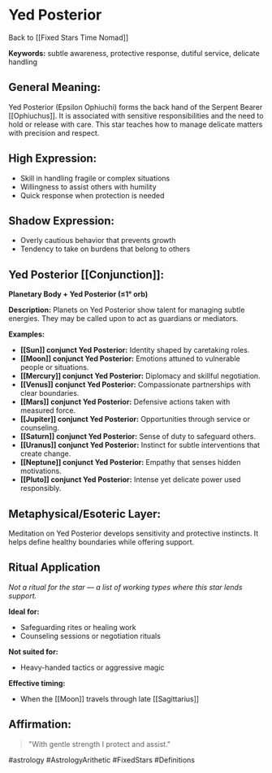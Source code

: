 # Yed Posterior

Back to [[Fixed Stars Time Nomad]]

**Keywords:** subtle awareness, protective response, dutiful service, delicate handling

## General Meaning:
Yed Posterior (Epsilon Ophiuchi) forms the back hand of the Serpent Bearer [[Ophiuchus]]. It is associated with sensitive responsibilities and the need to hold or release with care. This star teaches how to manage delicate matters with precision and respect.

## High Expression:
- Skill in handling fragile or complex situations
- Willingness to assist others with humility
- Quick response when protection is needed

## Shadow Expression:
- Overly cautious behavior that prevents growth
- Tendency to take on burdens that belong to others

## Yed Posterior [[Conjunction]]:

**Planetary Body + Yed Posterior (≤1° orb)**

**Description:**
Planets on Yed Posterior show talent for managing subtle energies. They may be called upon to act as guardians or mediators.

**Examples:**
- **[[Sun]] conjunct Yed Posterior:** Identity shaped by caretaking roles.
- **[[Moon]] conjunct Yed Posterior:** Emotions attuned to vulnerable people or situations.
- **[[Mercury]] conjunct Yed Posterior:** Diplomacy and skillful negotiation.
- **[[Venus]] conjunct Yed Posterior:** Compassionate partnerships with clear boundaries.
- **[[Mars]] conjunct Yed Posterior:** Defensive actions taken with measured force.
- **[[Jupiter]] conjunct Yed Posterior:** Opportunities through service or counseling.
- **[[Saturn]] conjunct Yed Posterior:** Sense of duty to safeguard others.
- **[[Uranus]] conjunct Yed Posterior:** Instinct for subtle interventions that create change.
- **[[Neptune]] conjunct Yed Posterior:** Empathy that senses hidden motivations.
- **[[Pluto]] conjunct Yed Posterior:** Intense yet delicate power used responsibly.

## Metaphysical/Esoteric Layer:
Meditation on Yed Posterior develops sensitivity and protective instincts. It helps define healthy boundaries while offering support.

## Ritual Application
*Not a ritual for the star — a list of working types where this star lends support.*

**Ideal for:**
- Safeguarding rites or healing work
- Counseling sessions or negotiation rituals

**Not suited for:**
- Heavy-handed tactics or aggressive magic

**Effective timing:**
- When the [[Moon]] travels through late [[Sagittarius]]

## Affirmation:

> "With gentle strength I protect and assist."

#astrology #AstrologyArithetic #FixedStars #Definitions
